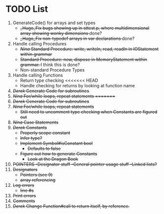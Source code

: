 # TODO List

1. GenerateCode() for arrays and set types
    - <s>_Hugo_Fix bugs showing up in sttest.p, where multidimensional array showing wonky dimensions </s> done?
	- <s>_Hugo_Fix non-typedef arrays in var declarations </s> done?
2. Handle calling Procedures
	- <s> _Nina_ Standard Procedure: write, writeln, read, readln in IOStatement within grammar </s>
	- <s> Standard Procedure: new, dispose in MemoryStatement within grammar. </s> I think this is done?
	- Non-standard Procedure Types
3. Handle calling Functions
	- Return type checking
<<<<<<< HEAD
	- Handle checking for returns by looking at function name
4. <s>_Derek_ Generate Code for subroutines<s>
5. <s>_Nina_ For/while loops, repeat statements</s> 
=======
4. ~~_Derek_ Generate Code for subroutines~~
5. ~~_Nina_ For/while loops, repeat statements~~
	- Still need to uncomment type checking when Constants are figured out
6. ~~_Nina_ Case Statements~~
7. _Derek_ Constants
	- Properly scope constant
	- Infer type?
    - Implement Symbol#isConstant bool
        - Defaults to false
    - Figure out how to generate Constants
        - Look at the Dragon Book
8. POINTERS
	-Designator stuff
	-General pointer usage stuff
	-Linked lists?
9. Designators 
	- Pointers (see 9)
	- array referencing      
10. Log errors
	- line #s
11. Print errors
12. Comments
13. _Derek_ Change Function#call to return itself, by reference.
